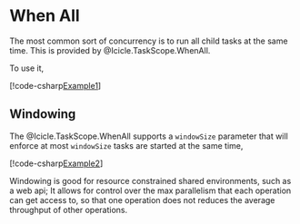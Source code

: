 # When All

The most common sort of concurrency is 
to run all child tasks at the same
time. This is provided by @Icicle.TaskScope.WhenAll.

To use it,

[!code-csharp[Example1](../../Icicle.Tests/Examples/WhenAll.cs#Example1)]

## Windowing

The @Icicle.TaskScope.WhenAll supports a `windowSize` parameter
that will enforce at most `windowSize` tasks are started at
the same time,

[!code-csharp[Example2](../../Icicle.Tests/Examples/WhenAll.cs#Example2)]

Windowing is good for resource constrained shared environments,
such as a web api; It allows for control over the max
parallelism that each operation can get access to, so that
one operation does not reduces the average throughput of other
operations.
